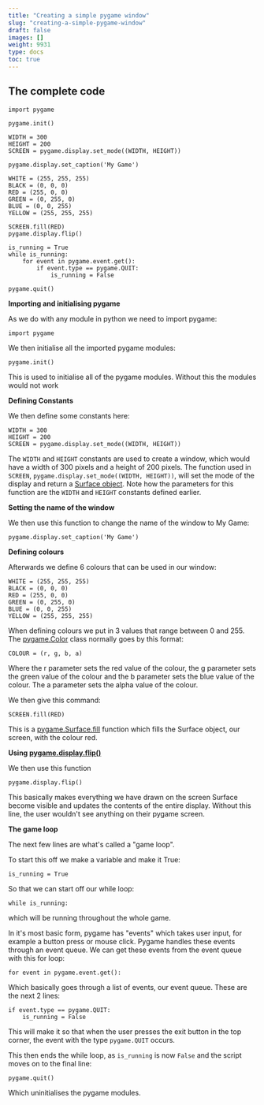 ```yaml
---
title: "Creating a simple pygame window"
slug: "creating-a-simple-pygame-window"
draft: false
images: []
weight: 9931
type: docs
toc: true
---
```


## The complete code
    import pygame

    pygame.init()

    WIDTH = 300
    HEIGHT = 200
    SCREEN = pygame.display.set_mode((WIDTH, HEIGHT))

    pygame.display.set_caption('My Game')

    WHITE = (255, 255, 255)
    BLACK = (0, 0, 0)
    RED = (255, 0, 0)
    GREEN = (0, 255, 0)
    BLUE = (0, 0, 255)
    YELLOW = (255, 255, 255)
 
    SCREEN.fill(RED)
    pygame.display.flip()

    is_running = True
    while is_running:
        for event in pygame.event.get():
            if event.type == pygame.QUIT:
                is_running = False

    pygame.quit()



**Importing and initialising pygame**

As we do with any module in python we need to import pygame:
    
    import pygame

We then initialise all the imported pygame modules:
 
    pygame.init()

This is used to initialise all of the pygame modules. Without this the modules would not work

**Defining Constants**

We then define some constants here:

    WIDTH = 300
    HEIGHT = 200
    SCREEN = pygame.display.set_mode((WIDTH, HEIGHT))

The `WIDTH` and `HEIGHT` constants are used to create a window, which would have a width of 300 pixels and a height of 200 pixels.
The function used in `SCREEN`, `pygame.display.set_mode((WIDTH, HEIGHT))`, will set the mode of the display and return a [Surface object][1]. Note how the parameters for this function are the `WIDTH` and `HEIGHT` constants defined earlier.

**Setting the name of the window**

We then use this function to change the name of the window to My Game:

    pygame.display.set_caption('My Game')

**Defining colours**

Afterwards we define 6 colours that can be used in our window:

    WHITE = (255, 255, 255)
    BLACK = (0, 0, 0)
    RED = (255, 0, 0)
    GREEN = (0, 255, 0)
    BLUE = (0, 0, 255)
    YELLOW = (255, 255, 255)
When defining colours we put in 3 values that range between 0 and 255. The [pygame.Color][2] class normally goes by this format:

    COLOUR = (r, g, b, a)
Where the r parameter sets the red value of the colour, the g parameter sets the green value of the colour and the b parameter sets the blue value of the colour. The a parameter sets the alpha value of the colour.

We then give this command:

    SCREEN.fill(RED)

This is a [pygame.Surface.fill][3] function which fills the Surface object, our screen, with the colour red.

**Using [pygame.display.flip()][4]**

We then use this function

    pygame.display.flip()
This basically makes everything we have drawn on the screen Surface become visible and updates the contents of the entire display. Without this line, the user wouldn't see anything on their pygame screen.

**The game loop**

The next few lines are what's called a "game loop".

To start this off we make a variable and make it True:

    is_running = True

So that we can start off our while loop:

    while is_running:

 which will be running throughout the whole game.

In it's most basic form, pygame has "events" which takes user input, for example a button press or mouse click. Pygame handles these events through an event queue. We can get these events from the event queue with this for loop:

    for event in pygame.event.get(): 

Which basically goes through a list of events, our event queue. These are the next 2 lines:

    if event.type == pygame.QUIT:
        is_running = False    
This will make it so that when the user presses the exit button in the top corner, the event with the type `pygame.QUIT` occurs. 

This then ends the while loop, as `is_running` is now `False` and the script moves on to the final line:

    pygame.quit()
Which uninitialises the pygame modules.

   


  [1]: http://www.pygame.org/docs/ref/surface.html
  [2]: http://www.pygame.org/docs/ref/color.html
  [3]: http://www.pygame.org/docs/ref/surface.html#pygame.Surface.fill
  [4]: http://www.pygame.org/docs/ref/display.html#pygame.display.flip

